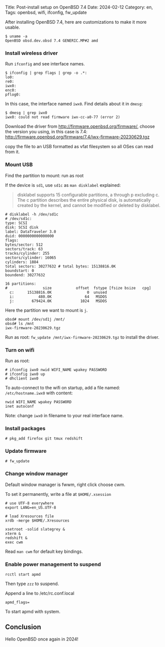 Title: Post-install setup on OpenBSD 7.4
Date: 2024-02-12
Category: en,
Tags: openbsd, wifi, ifconfig, fw_update

After installing OpenBSD 7.4, here are customizations to make it more usable.

```
$ uname -a
OpenBSD obsd.dev.obsd 7.4 GENERIC.MP#2 amd
```

### Install wireless driver
Run `ifconfig` and see interface names.

```
$ ifconfig | grep flags | grep -o .*:
lo0:
re0:
iwx0:
enc0:
pflog0:
```

In this case, the interface named `iwx0`. Find details about it in `dmesg`:

```
$ dmesg | grep iwx0 
iwx0: could not read firmware iwx-cc-a0-77 (error 2)
```

Download the driver from <http://firmware.openbsd.org/firmware/>, choose the version you using, in this case is 7.4: <http://firmware.openbsd.org/firmware/7.4/iwx-firmware-20230629.tgz>

copy the file to an USB formatted as vfat filesystem so all OSes can read from it.

### Mount USB
Find the partition to mount: run as root

If the device is `sd1`, use `sd1c` as `man disklabel` explained:

> disklabel supports 15 configurable partitions, a through p
> excluding c.  The c partition describes the entire physical
> disk, is automatically created by the kernel, and cannot be
> modified or deleted by disklabel.

```
# disklabel -h /dev/sd1c
# /dev/sd1c:                                                            
type: SCSI                                                              
disk: SCSI disk                                                         
label: DataTraveler 3.0                                                 
duid: 0000000000000000
flags:
bytes/sector: 512
sectors/track: 63
tracks/cylinder: 255
sectors/cylinder: 16065
cylinders: 1884
total sectors: 30277632 # total bytes: 15138816.0K
boundstart: 0
boundend: 30277632 

16 partitions:
#                size           offset  fstype [fsize bsize   cpg]
  c:      15138816.0K                0  unused                    
  i:           480.0K               64   MSDOS                    
  j:        679424.0K             1024   MSDOS    
```

Here the partition we want to mount is `j`.

```
obsd# mount /dev/sd1j /mnt/                                            
obsd# ls /mnt
iwx-firmware-20230629.tgz
```

Run as root: `fw_update /mnt/iwx-firmware-20230629.tgz` to install the driver.


### Turn on wifi
Run as root:

```
# ifconfig iwx0 nwid WIFI_NAME wpakey PASSWORD
# ifconfig iwx0 up
# dhclient iwx0
```

To auto-connect to the wifi on startup, add a file named: `/etc/hostname.iwx0` with content:

```
nwid WIFI_NAME wpakey PASSWORD
inet autoconf
```

Note: change `iwx0` in filename to your real interface name.

### Install packages

```
# pkg_add firefox git tmux redshift
```

### Update firmware

```
# fw_update
```

### Change window manager

Default window manager is fwwm, right click choose cwm.

To set it permanently, write a file at `$HOME/.xsession`

```
# use UTF-8 everywhere
export LANG=en_US.UTF-8

# load Xresources file
xrdb -merge $HOME/.Xresources

xsetroot -solid slategrey &
xterm &
redshift &
exec cwm
```

Read `man cwm` for default key bindings.

### Enable power management to suspend
```
rcctl start apmd
```

Then type `zzz` to suspend.

Append a line to /etc/rc.conf.local

```
apmd_flags=
```
To start apmd with system.

## Conclusion
Hello OpenBSD once again in 2024!
